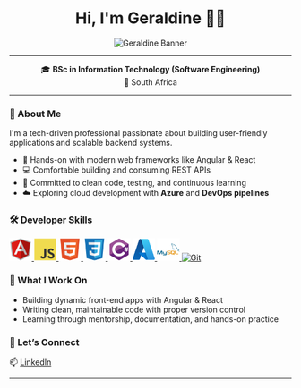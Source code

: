 <h1 align="center">Hi, I'm Geraldine 👋🏽</h1>

<p align="center">
  <img src="https://github.com/CodesByDine/CodesByDine/assets/91410767/0ad089c1-00bf-4075-8a30-99b52b679655" alt="Geraldine Banner" />
</p>

<hr />

<p align="center">
  🎓 <strong>BSc in Information Technology (Software Engineering)</strong><br>
  📍 South Africa
</p>

<hr />

<h3>🚀 About Me</h3>

<p>
  I'm a tech-driven professional passionate about building user-friendly applications and scalable backend systems.
</p>

<ul>
  <li>🔨 Hands-on with modern web frameworks like Angular & React</li>
  <li>💻 Comfortable building and consuming REST APIs</li>
  <li>🧠 Committed to clean code, testing, and continuous learning</li>
  <li>☁️ Exploring cloud development with <strong>Azure</strong> and <strong>DevOps pipelines</strong></li>
</ul>

<h3>🛠️ Developer Skills</h3>

<p>
  <a href="https://angular.io/" target="_blank" rel="noreferrer">
    <img src="https://raw.githubusercontent.com/devicons/devicon/master/icons/angularjs/angularjs-original.svg" alt="Angular" width="40" height="40"/>
  </a>
  <a href="https://developer.mozilla.org/en-US/docs/Web/JavaScript" target="_blank" rel="noreferrer">
    <img src="https://raw.githubusercontent.com/devicons/devicon/master/icons/javascript/javascript-original.svg" alt="JavaScript" width="40" height="40"/>
  </a>
  <a href="https://developer.mozilla.org/en-US/docs/Web/HTML" target="_blank" rel="noreferrer">
    <img src="https://raw.githubusercontent.com/devicons/devicon/master/icons/html5/html5-original.svg" alt="HTML5" width="40" height="40"/>
  </a>
  <a href="https://developer.mozilla.org/en-US/docs/Web/CSS" target="_blank" rel="noreferrer">
    <img src="https://raw.githubusercontent.com/devicons/devicon/master/icons/css3/css3-original.svg" alt="CSS3" width="40" height="40"/>
  </a>
  <a href="https://dotnet.microsoft.com/en-us/languages/csharp" target="_blank" rel="noreferrer">
    <img src="https://raw.githubusercontent.com/devicons/devicon/master/icons/csharp/csharp-original.svg" alt="C#" width="40" height="40"/>
  </a>
  <a href="https://learn.microsoft.com/en-us/azure/devops/" target="_blank" rel="noreferrer">
    <img src="https://raw.githubusercontent.com/devicons/devicon/master/icons/azure/azure-original.svg" alt="Azure" width="40" height="40"/>
  </a>
  <a href="https://www.mysql.com/" target="_blank" rel="noreferrer">
    <img src="https://raw.githubusercontent.com/devicons/devicon/master/icons/mysql/mysql-original-wordmark.svg" alt="MySQL" width="40" height="40"/>
  </a>
  <a href="https://git-scm.com/" target="_blank" rel="noreferrer">
    <img src="https://www.vectorlogo.zone/logos/git-scm/git-scm-icon.svg" alt="Git" width="40" height="40"/>
  </a>
</p>

<h3>💼 What I Work On</h3>

<ul>
  <li>Building dynamic front-end apps with Angular & React</li>
  <li>Writing clean, maintainable code with proper version control</li>
  <li>Learning through mentorship, documentation, and hands-on practice</li>
</ul>

<h3>🤝 Let’s Connect</h3>

<p>
  📫 <a href="[https://www.linkedin.com/in/your-profile-link/](https://www.linkedin.com/in/geraldinegerald/)">LinkedIn</a>
</p>

<hr />
